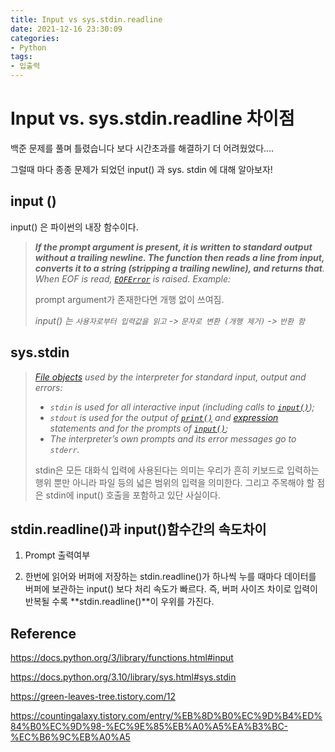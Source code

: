 ```yaml
---
title: Input vs sys.stdin.readline
date: 2021-12-16 23:30:09
categories:
- Python
tags:
- 입출력
---
```


# Input vs. sys.stdin.readline 차이점



백준 문제를 풀며 틀렸습니다 보다 시간초과를 해결하기 더 어려웠었다....

그럴때 마다 종종 문제가 되었던 input() 과 sys. stdin 에 대해 알아보자!





## input ()

input() 은 파이썬의 내장 함수이다.

> ***If the prompt argument is present, it is written to standard output without a trailing newline. The function then reads a line from input, converts it to a string (stripping a trailing newline), and returns that**. When EOF is read, [`EOFError`](https://docs.python.org/3/library/exceptions.html#EOFError) is raised. Example:*
>
> 
>
> prompt argument가 존재한다면 개행 없이 쓰여짐.
>
> *input() 는  `사용자로부터 입력값을 읽고` -> `문자로 변환 (개행 제거)` ->  `반환 함`*



## sys.stdin



> *[File objects](https://docs.python.org/3.10/glossary.html#term-file-object) used by the interpreter for standard input, output and errors:*
>
> - *`stdin` is used for all interactive input (including calls to [`input()`](https://docs.python.org/3.10/library/functions.html#input));*
> - *`stdout` is used for the output of [`print()`](https://docs.python.org/3.10/library/functions.html#print) and [expression](https://docs.python.org/3.10/glossary.html#term-expression) statements and for the prompts of [`input()`](https://docs.python.org/3.10/library/functions.html#input);*
> - *The interpreter’s own prompts and its error messages go to `stderr`.*
>
> 
>
> stdin은 모든 대화식 입력에 사용된다는 의미는 우리가 흔히 키보드로 입력하는 행위 뿐만 아니라 파일 등의 넓은 범위의 입력을 의미한다. 그리고 주목해야 할 점은 stdin에 input() 호출을 포함하고 있단 사실이다.







## stdin.readline()과 input()함수간의 속도차이



1) Prompt 출력여부

2) 한번에 읽어와 버퍼에 저장하는 stdin.readline()가 
하나씩 누를 때마다 데이터를 버퍼에 보관하는 input() 보다 처리 속도가 빠르다. 
즉, 버퍼 사이즈 차이로 입력이 반복될 수록 **stdin.readline()**이 우위를 가진다.





## Reference

https://docs.python.org/3/library/functions.html#input

https://docs.python.org/3.10/library/sys.html#sys.stdin

https://green-leaves-tree.tistory.com/12

https://countingalaxy.tistory.com/entry/%EB%8D%B0%EC%9D%B4%ED%84%B0%EC%9D%98-%EC%9E%85%EB%A0%A5%EA%B3%BC-%EC%B6%9C%EB%A0%A5





